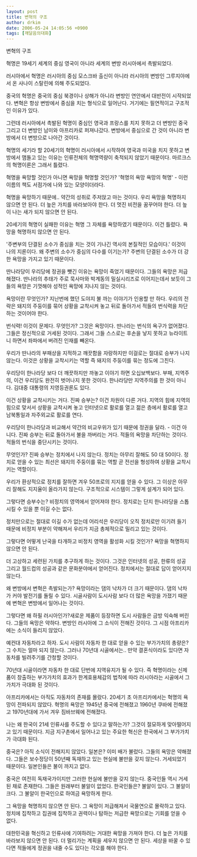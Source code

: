 ```yaml
---
layout: post
title: 변혁의 구조
author: drkim
date: 2006-05-24 14:05:56 +0900
tags: [깨달음의대화]
---
```


  
변혁의 구조
  

  

  
혁명은 19세기 세계의 중심 영국이 아니라 세계의 변방 러시아에서 촉발되었다. 
  
러시아에서 혁명은 러시아의 중심 모스크바 출신이 아니라 러시아의 변방인 그루지야에서 온 사나이 스탈린에 의해 주도되었다. 
  

  
중국의 혁명은 중국의 중심 북경이나 상해가 아니라 변방인 연안에서 대반전이 시작되었다. 변혁은 항상 변방에서 중심을 치는 형식으로 일어난다. 거기에는 필연적이고 구조적인 이유가 있다. 
  

  
그런데 러시아에서 촉발된 혁명이 중심인 영국과 프랑스를 치지 못하고 더 변방인 중국 그리고 더 변방인 남미와 아프리카로 퍼져나갔다. 변방에서 중심으로 간 것이 아니라 변방에서 더 변방으로 나아간 것이다. 
  

  
혁명의 세기라 할 20세기의 혁명이 러시아에서 시작하여 영국과 미국을 치지 못하고 변방에서 맴돌고 있는 이유는 인류전체의 혁명역량이 축적되지 않았기 때문이다. 마르크스의 혁명이론은 그래서 틀렸다. 
  

  
혁명을 욕망할 것인가 아니면 욕망을 혁명할 것인가? '혁명의 욕망 욕망의 혁명' - 이런 이름의 책도 서점가에 나와 있는 모양이더라다. 
  

  
혁명을 욕망하기 때문에.. 약간의 성취로 주저앉고 마는 것이다. 우리 욕망을 혁명하지 않으면 안 된다. 더 높은 가치를 바라보아야 한다. 더 멋진 비전을 꿈꾸어야 한다. 더 높이 나는 새가 되지 않으면 안 된다. 
  

  
20세기의 혁명이 실패한 이유는 혁명 그 자체를 욕망하였기 때문이다. 이건 틀렸다. 욕망을 혁명하지 않으면 안 된다. 
  

  
'주변부의 단결된 소수가 중심을 치는 것이 기나긴 역사의 본질적인 모습이다.' 이것이 나의 지론이다. 왜 주변의 소수가 중심의 다수를 이기는가? 주변의 단결된 소수가 더 강한 욕망을 가지고 있기 때문이다.
  

  
딴나라당이 우리당에 정권을 뺏긴 이유는 욕망이 죽었기 때문이다. 그들의 욕망은 저급해졌다. 딴나라의 추태가 주로 묵사마와 박계동의 밀실시리즈로 이어지는데서 보듯이 그들의 욕망은 기껏해야 성적인 욕망에 지나지 않는 것이다. 
  

  
욕망이란 무엇인가? 지난번에 했던 도야지 불 까는 이야기가 인용할 만 하다. 우리의 전략은 돼지의 주둥이를 묶어 상황을 교착시켜 놓고 뒤로 돌아가서 적들의 번식력을 차단하는 것이어야 한다. 
  

  
번식력! 이것이 문제다. 무엇인가? 그것은 욕망이다. 딴나라는 번식의 욕구가 없어졌다. 그들은 정신적으로 거세된 것이다. 그래서 그들 스스로는 후손을 낳지 못하고 뉴라이트니 하면서 좌파에서 버려진 인재를 빼온다. 
  

  
우리가 딴나라의 부패상을 지적하고 깨끗함을 자랑하지만 이걸로는 절대로 승부가 나지 않는다. 이것은 상황을 교착시키는 역할 즉 돼지의 주둥이를 묶는 정도에 그친다. 
  

  
우리당이 한나라당 보다 더 깨끗하지만 까놓고 이야기 하면 오십보백보다. 부패, 지역주의, 이건 우리당도 완전히 벗어나지 못한 것이다. 한나라당만 지역주의를 한 것이 아니다. 김대중 대통령의 지영등권론도 있다. 
  

  
이건 상황을 교착시키는 거다. 진짜 승부는? 이건 차원이 다른 거다. 지역의 힘에 지역의 힘으로 맞서서 상황을 교착시켜 놓고 인터넷으로 활로를 열고 젊은 층에서 활로를 열고 남북통일과 자주외교로 활로를 연다. 
  

  
우리당이 한나라당과 비교해서 약간의 비교우위가 있기 때문에 정권을 달라. - 이건 아니다. 진짜 승부는 뒤로 돌아가서 불을 까버리는 거다. 적들의 욕망을 차단하는 것이다. 적들의 번식을 중단시키는 것이다. 
  

  
무엇인가? 진짜 승부는 정치에서 나지 않는다. 정치는 아무리 잘해도 50 대 50이다. 정치로 얻을 수 있는 최선은 돼지의 주둥이를 묶는 역할 곧 전선을 형성하여 상황을 교착시키는 역할이다. 
  

  
우리가 환상적으로 정치를 잘하면 겨우 50프로의 지지를 얻을 수 있다. 그 이상은 아무리 잘해도 지지율이 올라가지 않는다. 구조적으로 시스템이 그렇게 설계가 되어 있다. 
  

  
그렇다면 승부수는? 비정치의 영역에서 얻어져야 한다. 정치로는 단지 한나라당을 스톱시킬 수 있을 뿐 이길 수는 없다. 
  

  
정치만으로는 절대로 이길 수가 없는데 어리석은 우리당이 오직 정치로만 이기려 들기 때문에 비정치 부분이 약해져서 우리가 지금 총체적으로 밀리고 있는 것이다. 
  

  
그렇다면 어떻게 난국을 타개하고 비정치 영역을 활성화 시킬 것인가? 욕망을 혁명하지 않으면 안 된다. 
  

  
더 고상하고 세련된 가치를 추구하게 하는 것이다. 그것은 인터넷의 성공, 한류의 성공 그리고 월드컵의 성공과 같은 문화분야에서 얻어진다. 정치에서는 절대로 답이 얻어지지 않는다. 
  

  
왜 변방에서 변혁은 촉발되는가? 욕망이라는 댐의 낙차가 더 크기 때문이다. 댐의 낙차가 커야 발전기를 돌릴 수 있다. 시골사람이 도시사람 보다 더 많은 욕망을 가졌기 때문에 변혁은 변방에서 일어나는 것이다. 
  

  
그렇다면 왜 하필 러시아인가?새로운 제품이 등장하면 도시 사람들은 금방 익숙해 버린다. 그들의 욕망은 약하다. 변방인 러시아에 그 소식이 전해진 것이다. 그 시점 아프리카에는 소식이 들리지 않았다.
  

  
예컨대 자동차라고 하자. 도시 사람이 자동차 한 대로 얻을 수 있는 부가가치의 총량은? 그 수치는 얼마 되지 않는다. 그러나 70년대 시골에서는.. 만약 결혼식이라도 있다면 자동차를 빌려주기를 간청할 것이다.
  

  
70년대 시골이라면 자동차 한 대로 단번에 지역유지가 될 수 있다. 즉 혁명이라는 신제품이 창출하는 부가가치의 효과가 한계효용체감의 법칙에 따라 러시아라는 시골에서 그 가치가 극대화 된 것이다.
  

  
아프리카에서는 아직도 자동차의 존재를 몰랐다. 20세기 초 아프리카에서는 혁명의 욕망이 전파되지 않았다. 혁명의 욕망은 1945년 중국에 전해졌고 1960년 쿠바에 전해졌고 1970년대에 가서 겨우 짐바브웨에 전해졌다. 
  

  
나는 왜 한국이 21세 인류사를 주도할 수 있다고 말하는가? 그것이 절묘하게 맞아떨어지고 있기 때문이다. 지금 지구촌에서 일어나고 있는 주요한 혁신은 한국에서 그 부가가치가 극대화 된다. 
  

  
중국은? 아직 소식이 전해지지 않았다. 일본은? 이미 배가 불렀다. 그들의 욕망은 약해졌다. 그들은 보수정당이 50년째 독재하고 있는 현실에 불만을 갖지 않는다. 거세되었기 때문이다. 일본인들은 불이 까지고 없다. 
  

  
중국은 여전히 독재국가이지만 그러한 현실에 불만을 갖지 않는다. 중국인들 역시 거세된 채로 존재한다. 그들은 원래부터 불알이 없었다. 한국인들은? 불알이 있다. 그 불알이 크다. 그 불알이 한국인으로 하여금 욕망하게 한다. 
  

  
그 욕망을 혁명하지 않으면 안 된다. 그 욕망이 저급해져서 국물연으로 몰락하고 있다. 정치에 집착하고 집권에 집착하고 권력이나 탐하는 저급한 욕망으로는 기회를 얻을 수 없다. 
  

  
대한민국을 혁신하고 인류사에 기여하려는 거대한 욕망을 가져야 한다. 더 높은 가치를 바라보지 않으면 안 된다. 더 멀리가는 계획을 세우지 않으면 안 된다. 세상을 바꿀 수 있다면 적들에게 정권을 내줄 수도 있다는 각오를 해야 한다.